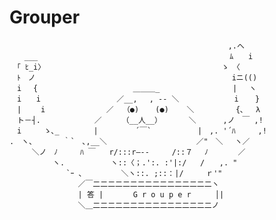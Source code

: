 # Grouper

    　 　 　 　　　　　　　　　　　　　　　　　　　　　　　　 ,.へ
    　　___ 　　　　　　　 　 　 　 　 　　　　　　　　  　　ﾑ　　i
    　「 ﾋ_i〉　　　 　 　　　　　　 　 　　　　　　  　　　 ゝ　〈
    　ﾄ　ノ 　　　　　　　　　　　　　　　　　　 　　 　 　　　iニ(()
    　i 　{ 　 　　　　　　　 　　　＿＿＿_ 　 　　　　 　　　| 　ヽ
    　i　　i　　　 　　　　 　　／__,　 , ‐- ＼ 　 　 　 　　i  　}
    　|　　 i　　　　 　　 　／  （●) 　 (●)    ＼　　　　　 {､　 λ
    　ト－┤.　　  　　　　／ 　 　（__人__） 　　　＼　　　 ,ノ　￣ ,!
    　i　　　ゝ､_ 　　　　|　　　　　´￣` 　 　　　　|　,. '´ﾊ　　　,!
    .　ヽ、 　　　｀`　､,__＼ 　　 　 　　　　　 　 ／"　＼ 　ヽ／
    　　　＼ノ　ﾉ　　　ﾊ ￣   r/:::r―--     /::７　 ﾉ　　　　／
    　 　　 　 ヽ.　　  　　　ヽ::〈；.':. :'|:/   /　　,. "
    　　　　　　　 `ｰ ､  　　　　＼ヽ::. ;::：|/　　　ｒ'"
    　       　　　　／￣二二二二二二二二二二二二二二二二ヽ
    　       　　　　| 答 |　　　　G r o u p e r 　 　│|
           　　　　　＼＿二二二二二二二二二二二二二二二二ノ
